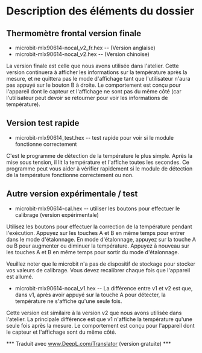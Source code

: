 # Description des éléments du dossier

## Thermomètre frontal version finale

* microbit-mlx90614-nocal_v2_fr.hex -- (Version anglaise)
* microbit-mlx90614-nocal_v2.hex -- (Version chinoise)

La version finale est celle que nous avons utilisée dans l'atelier. Cette version continuera à afficher les informations sur la température après la mesure, et ne quittera pas le mode d'affichage tant que l'utilisateur n'aura pas appuyé sur le bouton B à droite. Le comportement est conçu pour l'appareil dont le capteur et l'affichage ne sont pas du même côté (car l'utilisateur peut devoir se retourner pour voir les informations de température).


## Version test rapide

* microbit-mlx90614_test.hex -- test rapide pour voir si le module fonctionne correctement

C'est le programme de détection de la température le plus simple. Après la mise sous tension, il lit la température et l'affiche toutes les secondes. Ce programme peut vous aider à vérifier rapidement si le module de détection de la température fonctionne correctement ou non.


## Autre version expérimentale / test

* microbit-mlx90614-cal.hex -- utiliser les boutons pour effectuer le calibrage (version expérimentale)

Utilisez les boutons pour effectuer la correction de la température pendant l'exécution. Appuyez sur les touches A et B en même temps pour entrer dans le mode d'étalonnage. En mode d'étalonnage, appuyez sur la touche A ou B pour augmenter ou diminuer la température. Appuyez à nouveau sur les touches A et B en même temps pour sortir du mode d'étalonnage.

Veuillez noter que le microbit n'a pas de dispositif de stockage pour stocker vos valeurs de calibrage. Vous devez recalibrer chaque fois que l'appareil est allumé.

* microbit-mlx90614-nocal_v1.hex -- La différence entre v1 et v2 est que, dans v1, après avoir appuyé sur la touche A pour détecter, la température ne s'affiche qu'une seule fois.

Cette version est similaire à la version v2 que nous avons utilisée dans l'atelier. La principale différence est que v1 n'affiche la température qu'une seule fois après la mesure. Le comportement est conçu pour l'appareil dont le capteur et l'affichage sont du même côté.

*** Traduit avec www.DeepL.com/Translator (version gratuite) ***

